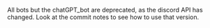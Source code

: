All bots but the chatGPT_bot are deprecated, as the discord API has changed. Look at the commit notes to see how to use that version.
